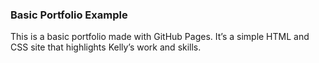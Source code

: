 ### Basic Portfolio Example

This is a basic portfolio made with GitHub Pages. It’s a simple HTML and CSS site that highlights Kelly’s work and skills.